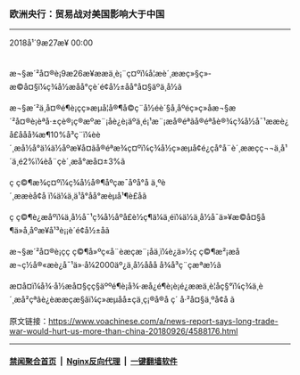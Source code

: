 ### 欧洲央行：贸易战对美国影响大于中国
------------------------

<div class="published">
 <span class="date" title="ä¸­å½æ¶é´">
  <time datetime="2018-09-27T00:00:20+08:00">
   2018å¹´9æ27æ¥ 00:00
  </time>
 </span>
</div>
<br/>
<div class="wsw">
 <p>
  æ¬§æ´²å¤®è¡9æ26æ¥ææä¸è¡¨ç¤ºï¼å¦æè´¸ææç»§ç»­æ©å¤§ï¼ç¾å½æåå°çè´é¢å½±åå°å¤§äºä¸­å½ã
 </p>
 <p>
  æ¬§æ´²ä¸­å¤®é¶è¡çç»æµå­¦å®¶å©ç¨å½éè´§å¸åºéç»ç»åæ¬§æ´²å¤®è¡èªå·±çè®¡ç®æºæ¨¡åè¿è¡äºä¸é¡¹æ¨¡æå®éªãå®éªåè®¾ç¾å½å¯¹ææè¿å£ååå¾æ¶10%å³ç¨ï¼èè´¸æå½å°ä¼ä½åºæ¥å¤ãå®éªæ¾ç¤ºï¼ç¾å½ç»æµå¢é¿çå°å¨è´¸ææçç¬¬ä¸å¹´ä¸é2%ï¼èå¨çè´¸æå°æå¤±3%ã
 </p>
 <p>
  ç ç©¶æ¾ç¤ºï¼ç¾å½å®¶åº­çæ¯åºå°å ä¸ºè´¸ææèå¢å ï¼ä¼ä¸ä¹å°åå°æèµå¹¶è£åã
 </p>
 <p>
  ç ç©¶è¿æåºï¼ä¸­å½å¯¹ç¾å½åºå£è½ç¶ä¼ä¸éï¼ä½ä¸­å½å¯ä»¥æ©å¤§å¶ä»å¸åºæ¥å¹³è¡¡è´é¢å½±åã
 </p>
 <p>
  æ¬§æ´²å¤®è¡çç ç©¶å»ºç«å¨èæçæ¨¡åä¸ï¼è¿ä»½ç ç©¶æ²¡æåæ¬ç½å®«æè¿å¯¹ä»·å¼2000äº¿ä¸­å½ååå å¾å³ç¨çæªæ½ã
 </p>
 <p>
  æ­¤å¤ï¼å¾·å½æå¤§çç§äººé¶è¡å¾·æå¿é¶è¡è¡é¿ææä¸è­¦åç§°ï¼ç¾ä¸­è´¸æå²çªâè¿èææçæ§âï¼ç»æµåå±çä¸ç¡®å®å ç´ å·²å¤§ä¸ºå¢å ã
 </p>
</div>

原文链接：https://www.voachinese.com/a/news-report-says-long-trade-war-would-hurt-us-more-than-china-20180926/4588176.html


------------------------
#### [禁闻聚合首页](https://github.com/gfw-breaker/banned-news/blob/master/README.md) &nbsp;|&nbsp; [Nginx反向代理](https://github.com/gfw-breaker/open-proxy/blob/master/README.md) &nbsp;|&nbsp;  [一键翻墙软件](https://github.com/gfw-breaker/nogfw/blob/master/README.md)